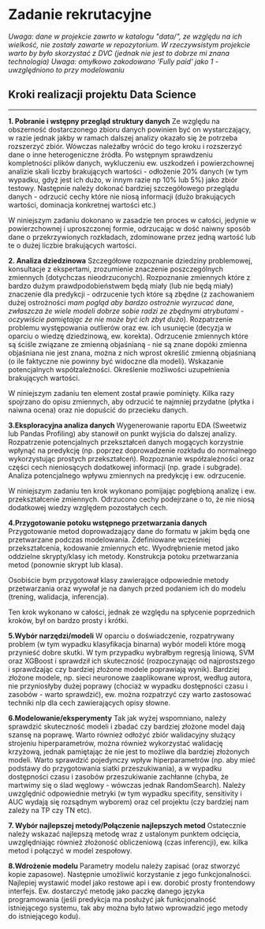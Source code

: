 # Zadanie rekrutacyjne

*Uwaga: dane w projekcie zawrto w katalogu "data/", ze względu na ich wielkość, nie zostały zawarte w repozytorium. W rzeczywsistym projekcie warto by było skorzystać z DVC (jednak nie jest to dobrze mi znana technologia)*
*Uwaga: omyłkowo zakodowano 'Fully paid' jako 1 - uwzględniono to przy modelowaniu*
## Kroki realizacji projektu Data Science
****

**1. Pobranie i wstępny przegląd struktury danych**
Ze względu na obszerność dostarczonego zbioru danych powinien być on wystarczający, w razie jednak jakby w ramach dalszej analizy okazało się że potrzeba rozszerzyć zbiór. Wówczas należałby wrócić do tego kroku i rozszerzyć dane o inne heterogeniczne źródła.
Po wstępnym sprawdzeniu kompletności plików danych, wykluczeniu ew. uszkodzeń i powierzchownej analizie skali liczby brakujących wartości - odłożenie 20% danych (w tym wypadku, gdyż jest ich dużo, w innym razie np 10% lub 5%) jako zbiór testowy. Następnie należy dokonać bardziej szczegółowego przeglądu danych - odrzucić cechy które nie niosą informacji (dużo brakujących wartości, dominacja konkretnej wartości etc.)

W niniejszym zadaniu dokonano w zasadzie ten proces w całości, jedynie w powierzchownej i uproszczonej formie, odrzucając w dość naiwny sposób dane o przekrzywionych rozkładach, zdominowane przez jedną wartość lub te o dużej liczbie brakujących wartości.

**2. Analiza dziedzinowa**
Szczegółowe rozpoznanie dziedziny problemowej, konsultacje z ekspertami, zrozumienie znaczenie poszczególnych zmiennych (dotychczas nieodrzuconych). Rozpoznanie zmiennych które z bardzo dużym prawdpodobieństwem będą miały (lub nie będą miały) znaczenie dla predykcji - odrzucenie tych które są zbędne (z zachowaniem dużej ostrożności *mam pogląd aby bardzo ostrożnie wyrzucać dane, zwłaszcza że wiele modeli dobrze sobie radzi ze zbędnymi atrybutami - oczywiście pamiętając że nie może być ich zbyt dużo*). Rozpatrzenie problemu występowania outlierów oraz ew. ich usunięcie (decyzja w oparciu o wiedzę dziedzinową, ew. korekta). Odrzucenie zmiennych które są ściśle związane ze zmienną objaśnianą - nie są znane dopóki zmienna objaśniana nie jest znana, można z nich wprost określić zmienną objaśnianą (o ile faktyczne nie powinny być widoczne dla modeli). Wskazanie potencjalnych współzależności. Określenie możliwości uzupełnienia brakujących wartości.

W niniejszym zadaniu ten element został prawie pominięty. Kilka razy spojrzano do opisu zmiennych, aby odrzucić te najmniej przydatne (płytka i naiwna ocena) oraz nie dopuścić do przecieku danych.

**3.Eksploracyjna analiza danych**
Wygenerowanie raportu EDA (Sweetwiz lub Pandas Profiling) aby stanowił on punkt wyjścia do dalszej analizy. Rozpatrzenie potencjalnych przekształceń danych mogących korzystnie wpłynąć na predykcję (np. poprzez doprowadzenie rozkładu do normalnego wykorzystując prostych przekształceń). Rozpoznanie współzależności oraz części cech nieniosących dodatkowej informacji (np. grade i subgrade). Analiza potencjalnego wpływu zmiennych na predykcję i ew. odrzucenie.

W niniejszym zadaniu ten krok wykonano pomijając pogłębioną analizę i ew. przekształcenie zmiennych. Odrzucono cechy podejrzane o to, że nie niosą dodatkowej wiedzy względem pozostałych cech.

**4.Przygotowanie potoku wstępnego przetwarzania danych**
Przygotowanie metod doprowadzający dane do formatu w jakim będą one przetwarzane podczas modelowania. Zdefiniowane wcześniej przekształcenia, kodowanie zmiennych etc. Wyodrębnienie metod jako oddzielne skrypty/klasy ich metody. Konstrukcja potoku przetwarzania metod (ponownie skrypt lub klasa).

Osobiście bym przygotował klasy zawierające odpowiednie metody przetwarzania oraz wywołał je na danych przed podaniem ich do modelu (trening, walidacja, inferencja).

Ten krok wykonano w całości, jednak ze względu na spłycenie poprzednich kroków, był on bardzo prosty i krótki.

**5.Wybór narzędzi/modeli**
W oparciu o doświadczenie, rozpatrywany problem (w tym wypadku klasyfikacja binarna) wybór modeli które mogą przynieść dobre skutki. W tym przypadku wybrałbym regresją liniową, SVM oraz XGBoost i sprawdził ich skuteczność (rozpoczynając od najprostszego i sprawdzając czy bardziej złożone modele poprawiają wynik). Bardziej złożone modele, np. sieci neuronowe zaaplikowane wprost, według autora, nie przyniosłyby dużej poprawy (chociaż w wypadku dostępności czasu i zasobów - warto sprawdzić), ew. można rozpatrzyć czy warto zastosować techniki nlp dla cech zawierających opisy słowne.

**6.Modelowanie/eksperymenty**
Tak jak wyżej wspomniano, należy sprawdzić skuteczność modeli i zbadać czy bardziej złożone model dają szansę na poprawę. Warto również odłożyć zbiór walidacyjny służący strojeniu hiperparametrów, można również wykorzystać walidację krzyżową, jednak pamiętając że nie jest to możliwe dla bardziej złożonych modeli. Warto sprawdzić pojedynczy wpływ hiperparametrów (np. aby mieć podstawy do przygotowania siatki przeszukiwania), a w wypadku dostępności czasu i zasobów przeszukiwanie zachłanne (chyba, że martwimy się o ślad węglowy - wówczas jednak RandomSearch). Należy uwzględnić odpowiednie metryki (w tym wypadku specifity, sensitivity i AUC wydają się rozsądnym wyborem) oraz cel projektu (czy bardziej nam zależy na TP czy TN etc).

**7. Wybór najlepszej metody/Połączenie najlepszych metod**
Ostatecznie należy wskazać najlepszą metodę wraz z ustalonym punktem odcięcia, uwzględniając również złożoność obliczeniową (czas inferencji), ew. kilka metod i połączyć w model zespołowy.

**8.Wdrożenie modelu**
Parametry modelu należy zapisać (oraz stworzyć kopie zapasowe). Następnie umożliwić korzystanie z jego funkcjonalności. Najlepiej wystawić model jako restowe api i ew. dorobić prosty frontendowy interfejs. Ew. dostarczyć metodę jako paczkę danego języka programowania (jeśli predykcja ma posłużyć jak funkcjonalność istniejącego systemu, tak aby można było łatwo wprowadzić jego metody do istniejącego kodu).

